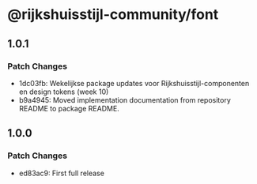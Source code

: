 # @rijkshuisstijl-community/font

## 1.0.1

### Patch Changes

- 1dc03fb: Wekelijkse package updates voor Rijkshuisstijl-componenten en design tokens (week 10)
- b9a4945: Moved implementation documentation from repository README to package README.

## 1.0.0

### Patch Changes

- ed83ac9: First full release
